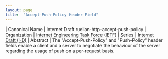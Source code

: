 ```yaml
---
layout: page
title:  "Accept-Push-Policy Header Field"
---
```


| Canonical Name | Internet Draft ruellan-http-accept-push-policy
| Organization | [Internet Engineering Task Force (IETF)](..)
| Series | [Internet Draft (I-D)](..)
| Abstract | The "Accept-Push-Policy" and "Push-Policy" header fields enable a client and a server to negotiate the behaviour of the server regarding the usage of push on a per-request basis.